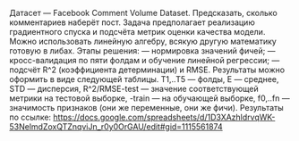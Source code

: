 Датасет — Facebook Comment Volume Dataset.
Предсказать, сколько комментариев наберёт пост. Задача предполагает реализацию градиентного спуска и подсчёта метрик оценки качества модели. Можно использовать линейную алгебру, всякую другую математику готовую в либах.
Этапы решения:
— нормировка значений фичей;
— кросс-валидация по пяти фолдам и обучение линейной регрессии;
— подсчёт R^2 (коэффициента детерминации) и RMSE.
Результаты можно оформить в виде следующей таблицы. T1,..T5 — фолды, E — среднее, STD — дисперсия, R^2/RMSE-test — значение соответствующей метрики на тестовой выборке, -train — на обучающей выборке, f0,..fn — значимость признаков (они же переменные, они же фичи).
Результаты по ссылке: https://docs.google.com/spreadsheets/d/1D3XAzhldrvqWK-53NelmdZoxQTZnqviJn_r0y0OrGAU/edit#gid=1115561874
